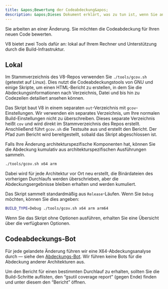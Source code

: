 ```yaml
---
title: &apos;Bewertung der Codeabdeckung&apos;
description: &apos;Dieses Dokument erklärt, was zu tun ist, wenn Sie an einer Änderung in V8 arbeiten und deren Codeabdeckung bewerten möchten.&apos;
---
```

Sie arbeiten an einer Änderung. Sie möchten die Codeabdeckung für Ihren neuen Code bewerten.

V8 bietet zwei Tools dafür an: lokal auf Ihrem Rechner und Unterstützung durch die Build-Infrastruktur.

## Lokal

Im Stammverzeichnis des V8-Repos verwenden Sie `./tools/gcov.sh` (getestet auf Linux). Dies nutzt die Codeabdeckungstools von GNU und einige Skripte, um einen HTML-Bericht zu erstellen, in dem Sie die Abdeckungsinformationen nach Verzeichnis, Datei und bis hin zu Codezeilen detailiert ansehen können.

Das Skript baut V8 in einem separaten `out`-Verzeichnis mit `gcov`-Einstellungen. Wir verwenden ein separates Verzeichnis, um Ihre normalen Build-Einstellungen nicht zu überschreiben. Dieses separate Verzeichnis heißt `cov` und wird direkt im Stammverzeichnis des Repos erstellt. Anschließend führt `gcov.sh` die Testsuite aus und erstellt den Bericht. Der Pfad zum Bericht wird bereitgestellt, sobald das Skript abgeschlossen ist.

Falls Ihre Änderung architekturspezifische Komponenten hat, können Sie die Abdeckung kumulativ aus architekturspezifischen Ausführungen sammeln.

```bash
./tools/gcov.sh x64 arm
```

Dabei wird für jede Architektur vor Ort neu erstellt, die Binärdateien des vorherigen Durchlaufs werden überschrieben, aber die Abdeckungsergebnisse bleiben erhalten und werden kumuliert.

Das Skript sammelt standardmäßig aus `Release`-Läufen. Wenn Sie `Debug` möchten, können Sie dies angeben:

```bash
BUILD_TYPE=Debug ./tools/gcov.sh x64 arm arm64
```

Wenn Sie das Skript ohne Optionen ausführen, erhalten Sie eine Übersicht über die verfügbaren Optionen.

## Codeabdeckungs-Bot

Für jede gelandete Änderung führen wir eine X64-Abdeckungsanalyse durch — siehe den [Abdeckungs-Bot](https://ci.chromium.org/p/v8/builders/luci.v8.ci/V8%20Linux64%20-%20gcov%20coverage). Wir führen keine Bots für die Abdeckung anderer Architekturen aus.

Um den Bericht für einen bestimmten Durchlauf zu erhalten, sollten Sie die Build-Schritte auflisten, den “gsutil coverage report” (gegen Ende) finden und unter diesem den “Bericht” öffnen.
